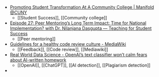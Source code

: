 - [Promoting Student Transformation At A Community College | Manifold @CUNY](https://cuny.manifoldapp.org/projects/promoting-student-transformation-at-a-community-college)
	- [[Student Success]], [[Community college]]
- [Episode 27: Peer Mentoring’s Long Term Impact: Time for National Implementation? with Dr. Nilanjana Dasgupta — Teaching for Student Success](https://www.teachingforstudentsuccess.org/episodes/dasgupta)
	- [[Peer mentoring]]
- [Guidelines for a healthy code review culture - MediaWiki](https://m.mediawiki.org/wiki/Guidelines_for_a_healthy_code_review_culture)
	- [[Feedback]], [[Code review]], [[Mediawiki]]
- [Real World Data Science - OpenAI’s text classifier won’t calm fears about AI-written homework](https://realworlddatascience.net/news-and-views/editors-blog/posts/2023/03/15/AI-screening.html)
	- [[OpenAI]], [[ChatGPT]], [[AI detection]], [[Plagiarism detection]]
-